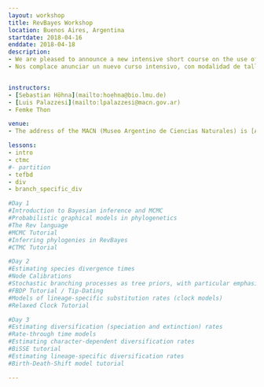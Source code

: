 ```yaml
---
layout: workshop
title: RevBayes Workshop
location: Buenos Aires, Argentina
startdate: 2018-04-16
enddate: 2018-04-18
description:
- We are pleased to announce a new intensive short course on the use of RevBayes—the new MrBayes—focused on Bayesian phylogenetic tree inference and diversification rate estimation. The course will be free of charge,  three full days in length and, and will take place at Museo Argentino de Ciencias Naturales (MACN-CONICET), Buenos Aires, Argentina from the 16th to the 18th of April, 2018. This course is primarily funded by the BAYLAT (Germany), with  support from the MACN-CONICET.  The course will be primarily taught in English. Applications may be written in English or Spanish and should be submitted online here by March 15th, 2018. Preference will go towards students with background in phylogenetics and a compelling motivation for taking the course.
- Nos complace anunciar un nuevo curso intensivo, con modalidad de taller, destinado a estudiantes de grado y posgrado, acerca del uso de RevBayes—el nuevo MrBayes—enfocado en la inferencia de árboles filogenéticos y en la estimación de tasas de diversificación. El curso será gratuito, tendrá una duración de tres días, y se dictará en el Museo Argentino de Ciencias Naturales "Bernardino Rivadavia" (MACN-CONICET), entre los días 16 y 18 de Abril de 2018. Este curso estará  financiado por BAYLAT (Alemania), y contará con el apoyo del MACN-CONICET.  El curso será dictado principalmente en inglés.  Las solicitudes pueden estar escritas en inglés o en español y deben ser completadas online aquí  antes del 15 de Marzo de 2018. Se dará preferencia a estudiantes con conocimientos de filogenética y que estén desarrollando investigaciones relacionadas a los temas del curso. Se espera que todos los estudiantes tengan un nivel básico de inglés científico. 


instructors:
- [Sebastian Höhna](mailto:hoehna@bio.lmu.de)
- [Luis Palazzesi](mailto:lpalazzesi@macn.gov.ar)
- Femke Thon

venue:
- The address of the MACN (Museo Argentino de Ciencias Naturales) is [Angel Gallardo 470](https://www.google.com/maps/place/Av.+Ángel+Gallardo+470,+C1405DJR+CABA/@-34.6048398,-58.4399141,17z/data=!3m1!4b1!4m5!3m4!1s0x95bcca6d73459b81:0xf340c0225cc7bc13!8m2!3d-34.6048398!4d-58.4377254 "Map") (the closest Metro station is Angel Gallardo, from the B line). A security officer will be at this staff entrance. He will give you directions to get to the "Salón de Actos", where the workshop will take place. It is located on the first floor, next to the Museología department. If you have any issues to get in, please contact us +54 91144341130 (Luis Palazzesi)

lessons:
- intro
- ctmc
#- partition
- tefbd
- div
- branch_specific_div

#Day 1
#Introduction to Bayesian inference and MCMC
#Probabilistic graphical models in phylogenetics
#The Rev language
#MCMC Tutorial
#Inferring phylogenies in RevBayes
#CTMC Tutorial

#Day 2
#Estimating species divergence times
#Node Calibrations
#Stochastic branching processes as tree priors, with particular emphasis on the fossilized birth-death (FBD)
#FBDP Tutorial / Tip-Dating
#Models of lineage-specific substitution rates (clock models)
#Relaxed Clock Tutorial

#Day 3
#Estimating diversification (speciation and extinction) rates
#Rate-through time models
#Estimating character-dependent diversification rates
#BiSSE tutorial
#Estimating lineage-specific diversification rates
#Birth-Death-Shift model tutorial

---
```


